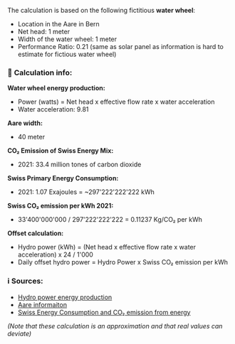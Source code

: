 The calculation is based on the following fictitious **water wheel**:

* Location in the Aare in Bern
* Net head: 1 meter
* Width of the water wheel: 1 meter
* Performance Ratio: 0.21 (same as solar panel as information is hard to estimate for fictious water wheel)

### 🧮  **Calculation info:**

**Water wheel energy production:**

* Power (watts) = Net head x effective flow rate x water acceleration
* Water acceleration: 9.81

**Aare width:**

* 40 meter

**CO₂ Emission of Swiss Energy Mix:**

* 2021:  33.4 million tones of carbon dioxide

**Swiss Primary Energy Consumption:**

* 2021: 1.07 Exajoules = ~297'222'222'222 kWh

**Swiss CO₂ emission per kWh 2021:**

* 33'400'000'000 / 297'222'222'222 = 0.11237 Kg/CO₂ per kWh

**Offset calculation:**

* Hydro power (kWh) = (Net head x effective flow rate x water acceleration) x 24 / 1'000
* Daily offset hydro power = Hydro Power x Swiss CO₂ emission per kWh

### :information_source: Sources:

* [Hydro power energy production](https://en.wikipedia.org/wiki/Water_wheel)
* [Aare informaiton](https://swissflies.ch/aare.php?l=de#:~:text=Die%20Aare%20entspringt%20in%20der,Breite%20von%2030%2D50%20m.)
* [Swiss Energy Consumption and CO₂ emission from energy](https://www.bp.com/en/global/corporate/energy-economics/statistical-review-of-world-energy/downloads.html)

*(Note that these calculation is an approximation and that real values can deviate)*

